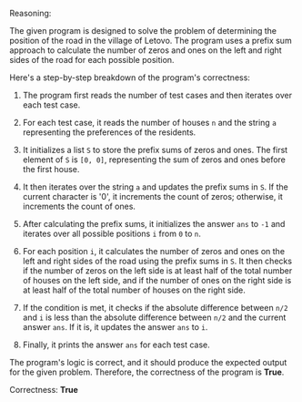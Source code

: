 Reasoning: 

The given program is designed to solve the problem of determining the position of the road in the village of Letovo. The program uses a prefix sum approach to calculate the number of zeros and ones on the left and right sides of the road for each possible position.

Here's a step-by-step breakdown of the program's correctness:

1. The program first reads the number of test cases and then iterates over each test case.

2. For each test case, it reads the number of houses `n` and the string `a` representing the preferences of the residents.

3. It initializes a list `S` to store the prefix sums of zeros and ones. The first element of `S` is `[0, 0]`, representing the sum of zeros and ones before the first house.

4. It then iterates over the string `a` and updates the prefix sums in `S`. If the current character is '0', it increments the count of zeros; otherwise, it increments the count of ones.

5. After calculating the prefix sums, it initializes the answer `ans` to `-1` and iterates over all possible positions `i` from `0` to `n`.

6. For each position `i`, it calculates the number of zeros and ones on the left and right sides of the road using the prefix sums in `S`. It then checks if the number of zeros on the left side is at least half of the total number of houses on the left side, and if the number of ones on the right side is at least half of the total number of houses on the right side.

7. If the condition is met, it checks if the absolute difference between `n/2` and `i` is less than the absolute difference between `n/2` and the current answer `ans`. If it is, it updates the answer `ans` to `i`.

8. Finally, it prints the answer `ans` for each test case.

The program's logic is correct, and it should produce the expected output for the given problem. Therefore, the correctness of the program is **True**.

Correctness: **True**